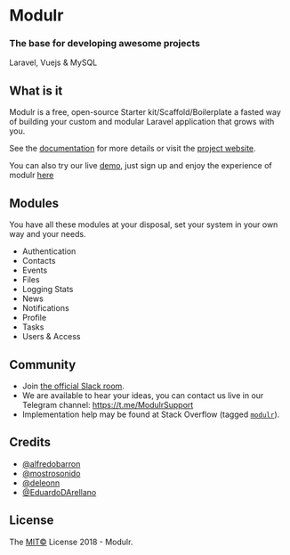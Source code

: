 # Modulr

### The base for developing awesome projects
Laravel, Vuejs & MySQL

## What is it
Modulr is a free, open-source Starter kit/Scaffold/Boilerplate a fasted way of building your custom and modular Laravel application that grows with you.

See the [documentation](http://docs.modulr.io) for more details or visit the [project website](http://modulr.io).

You can also try our live [demo](http://app.modulr.io), just sign up and enjoy the experience of modulr [here](http://app.modulr.io)

## Modules

You have all these modules at your disposal, set your system in your own way and your needs.

- Authentication
- Contacts
- Events
- Files
- Logging Stats
- News
- Notifications
- Profile
- Tasks
- Users & Access


## Community

* Join [the official Slack room](https://modulr.slack.com/).
* We are available to hear your ideas, you can contact us live in our Telegram channel: https://t.me/ModulrSupport
* Implementation help may be found at Stack Overflow \(tagged [`modulr`](http://stackoverflow.com/questions/tagged/modulr)\).

## Credits

* [@alfredobarron](https://github.com/alfredobarron)
* [@mostrosonido](https://github.com/mostrosonido)
* [@deleonn](https://github.com/deleonn)
* [@EduardoDArellano](https://github.com/EduardoDArellano)

## License

The [MIT©](https://github.com/modulr/modulr/blob/master/LICENSE) License 2018 - Modulr.
